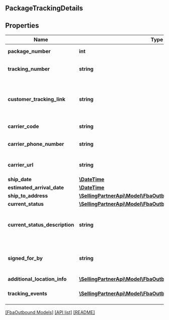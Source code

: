 ## PackageTrackingDetails

## Properties

Name | Type | Description | Notes
------------ | ------------- | ------------- | -------------
**package_number** | **int** | The package identifier. |
**tracking_number** | **string** | The tracking number for the package. | [optional]
**customer_tracking_link** | **string** | Link on swiship.com that allows customers to track the package. | [optional]
**carrier_code** | **string** | The name of the carrier. | [optional]
**carrier_phone_number** | **string** | The phone number of the carrier. | [optional]
**carrier_url** | **string** | The URL of the carrier’s website. | [optional]
**ship_date** | [**\DateTime**](\DateTime.md) |  | [optional]
**estimated_arrival_date** | [**\DateTime**](\DateTime.md) |  | [optional]
**ship_to_address** | [**\SellingPartnerApi\Model\FbaOutbound\TrackingAddress**](TrackingAddress.md) |  | [optional]
**current_status** | [**\SellingPartnerApi\Model\FbaOutbound\CurrentStatus**](CurrentStatus.md) |  | [optional]
**current_status_description** | **string** | Description corresponding to the CurrentStatus value. | [optional]
**signed_for_by** | **string** | The name of the person who signed for the package. | [optional]
**additional_location_info** | [**\SellingPartnerApi\Model\FbaOutbound\AdditionalLocationInfo**](AdditionalLocationInfo.md) |  | [optional]
**tracking_events** | [**\SellingPartnerApi\Model\FbaOutbound\TrackingEvent[]**](TrackingEvent.md) | An array of tracking event information. | [optional]

[[FbaOutbound Models]](../) [[API list]](../../Api) [[README]](../../../README.md)
